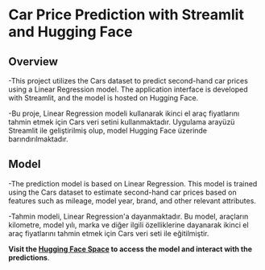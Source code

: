 # Car Price Prediction with Streamlit and Hugging Face

## Overview
-This project utilizes the Cars dataset to predict second-hand car prices using a Linear Regression model. The application interface is developed with Streamlit, and the model is hosted on Hugging Face.

-Bu proje, Linear Regression modeli kullanarak ikinci el araç fiyatlarını tahmin etmek için Cars veri setini kullanmaktadır. Uygulama arayüzü Streamlit ile geliştirilmiş olup, model Hugging Face üzerinde barındırılmaktadır.


## Model
-The prediction model is based on Linear Regression. This model is trained using the Cars dataset to estimate second-hand car prices based on features such as mileage, model year, brand, and other relevant attributes.

-Tahmin modeli, Linear Regression'a dayanmaktadır. Bu model, araçların kilometre, model yılı, marka ve diğer ilgili  özelliklerine dayanarak ikinci el araç fiyatlarını tahmin etmek için Cars veri seti ile eğitilmiştir.





**Visit the [Hugging Face Space](https://huggingface.co/spaces/kerimbirtem/Car_price_predict) to access the model and interact with the predictions**.




